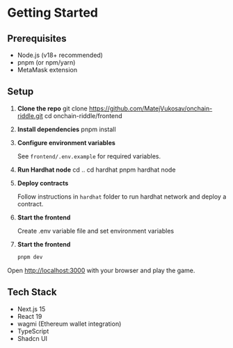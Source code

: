 # Getting Started

## Prerequisites

- Node.js (v18+ recommended)
- pnpm (or npm/yarn)
- MetaMask extension

## Setup

1. **Clone the repo**
   git clone https://github.com/MatejVukosav/onchain-riddle.git
   cd onchain-riddle/frontend

2. **Install dependencies**
   pnpm install

3. **Configure environment variables**

   See `frontend/.env.example` for required variables.

4. **Run Hardhat node**
   cd ..
   cd hardhat
   pnpm hardhat node

5. **Deploy contracts**

   Follow instructions in `hardhat` folder to run hardhat network and deploy a contract.

6. **Start the frontend**

   Create .env variable file and set environment variables

7. **Start the frontend**

   ```bash
   pnpm dev
   ```

Open [http://localhost:3000](http://localhost:3000) with your browser and play the game.

## Tech Stack

- Next.js 15
- React 19
- wagmi (Ethereum wallet integration)
- TypeScript
- Shadcn UI

